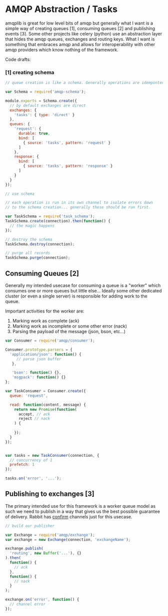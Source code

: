 # AMQP Abstraction / Tasks

amqplib is great for low level bits of amqp but generally what I want
is a simple way of creating queues [1], consuming queues [2] and
publishing events [3]. Some other projects like celery (python) use an
abstraction layer that hides the amqp queues, exchanges and routing
keys. What I want is something that embraces amqp and allows for
interoperability with other amqp providers which know nothing of the
framework.

Code drafts:

### [1] creating schema
```js
// queue creation is like a schema. Generally operations are idempontent 

var Schema = require('amqp-schema');

module.exports = Schema.create({
  // by default exchanges are direct
  exchanges: {
    'tasks': { type: 'direct' }
  },
  queues: {
    'request': {
      durable: true,
      bind: [
        { source: 'tasks', pattern: 'request' }
      ]
    },
    response: {
      bind: [
        { source: 'tasks', pattern: 'response' }
      ]
    }
  }
});
```

```js
// use schema

// each operation is run in its own channel to isolate errors down
// to the schema creation... generally these should be run first.

var TaskSchema = require('task_schema');
TaskSchema.create(connection).then(function() {
  // the magic happens
});

// destroy the schema
TaskSchema.destroy(connection);

// purge all records
TaskSchema.purge(connection);
```

## Consuming Queues [2]

Generally my intended usecase for consuming a queue is a "worker"
which consumes one or more queues but little else... Ideally some 
other dedicated cluster (or even a single server) is responsible for
adding work to the queue.

Important activities for the worker are:

1. Marking work as complete (ack)
2. Marking work as incomplete or some other error (nack)
3. Parsing the payload of the message (json, bson, etc...)


```js
var Consumer = require('amqp/consumer');

Consumer.prototype.parsers = {
  'application/json': function() {
     // parse json buffer
   },

   'bson': function() {},
   'msgpack': function() {}
};

var TaskConsumer = Consumer.create({
  queue: 'request',

  read: function(content, message) {
    return new Promise(function(
      accept, // ack
      reject // nack
    ) {
      
    });
  }
});


var tasks = new TaskConsumer(connection, {
  // concurrency of 1
  prefetch: 1
});

tasks.on('error', '...');

```
## Publishing to exchanges [3]

The primary intended use for this framework is a worker queue model as
such we need to publish in a way that gives us the best possible
guarantee of delivery. Rabbit has [confirm](http://www.rabbitmq.com/confirms.html) channels just for this
usecase.

```js
// build our publisher

var Exchange = require('amqp/exchange');
var exchange = new Exchange(connection, 'exchangeName');

exchange.publish(
  'routing', new Buffer('...'), {}
).then(
  function() {
    // ack
  },
  function() {
    // nack
  }
);

exchange.on('error', function() {
  // channel error
});

```
